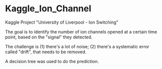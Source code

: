 # Kaggle_Ion_Channel
Kaggle Project "University of Liverpool - Ion Switching"

The goal is to identify the number of ion channels opened at a certain time point, based on the "signal" they detected. 

The challenge is (1) there's a lot of noise; (2) there's a systematic error called "drift", that needs to be removed. 

A decision tree was used to do the prediction. 
